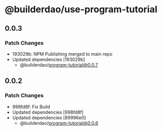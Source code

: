 # @builderdao/use-program-tutorial

## 0.0.3

### Patch Changes

- 193029b: NPM Publishing merged to main repo
- Updated dependencies [193029b]
  - @builderdao/program-tutorial@0.0.7

## 0.0.2

### Patch Changes

- 998fd8f: Fix Build
- Updated dependencies [998fd8f]
- Updated dependencies [89996e0]
  - @builderdao/program-tutorial@0.0.6
